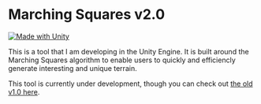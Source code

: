 # Marching Squares v2.0
[![Made with Unity](https://img.shields.io/badge/Made%20with-Unity-57b9d3.svg?style=for-the-badge&logo=unity)](https://unity3d.com)

This is a tool that I am developing in the Unity Engine. It is built around the Marching Squares algorithm to enable users to quickly and efficiencly generate interesting and unique terrain.

This tool is currently under development, though you can check out [the old v1.0 here](https://github.com/joesobo/Marching-Squares).
